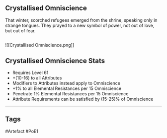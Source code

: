 ## Crystallised Omniscience
That winter, scorched refugees emerged from the shrine,
speaking only in strange tongues. They prayed to a new
symbol of power, not out of love, but out of fear.
##
![[Crystallised Omniscience.png]]
## Crystallised Omniscience Stats
- Requires Level 61
- +(10-16) to all Attributes
- Modifiers to Attributes instead apply to Omniscience
- +1% to all Elemental Resistances per 15 Omniscience
- Penetrate 1% Elemental Resistances per 15 Omniscience
- Attribute Requirements can be satisfied by (15-25)% of Omniscience


---
## Tags
#Artefact
#PoE1
